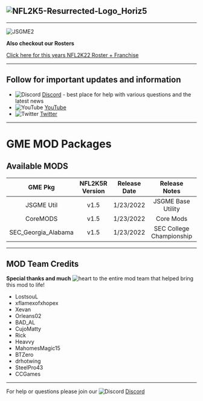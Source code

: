 ## ![NFL2K5-Resurrected-Logo_Horiz5](https://user-images.githubusercontent.com/69597675/125652934-6b21a6c3-e700-4709-8e10-01deb62d37f7.png)
-----
![JSGME2](https://user-images.githubusercontent.com/69597675/150686433-45b93b85-861a-4035-8ea3-6f429a52f736.jpg)

**Also checkout our Rosters**

[Click here for this years NFL2K22 Roster + Franchise](https://github.com/lostsoul63b/NFL2K5-Resurrected/blob/main/PCSX2/notes/NFL2022Ratings.md)

---------
## Follow for important updates and information
* ![Discord](https://user-images.githubusercontent.com/69597675/124640725-d1e88980-de5b-11eb-926d-ec5f55b19a62.png) [Discord](https://discord.gg/sBVXzYb) - best place for help with various questions and the latest news
* ![YouTube](https://user-images.githubusercontent.com/69597675/124641345-9b5f3e80-de5c-11eb-80e3-4dc5fabc4137.png) [YouTube](https://www.youtube.com/lostsoul63b)
* ![Twitter](https://user-images.githubusercontent.com/69597675/124641220-71a61780-de5c-11eb-8bd9-0c8c3ad46949.png) [Twitter](https://twitter.com/blostsou)

---------
# GME MOD Packages

## Available MODS
| GME Pkg | NFL2K5R Version | Release Date | Release Notes | Download | Tutorial |
| :-------------: | :-------------: | :-------------: | :-------------: | :-------------: | :-------------: |
| JSGME Util | v1.5 | 1/23/2022 | JSGME Base Utility | [JSGME.zip](https://www.mediafire.com/file/2ejkgnj5r5nb4hc/JSGME.zip/file) | [How-To]() |
| CoreMODS | v1.5 | 1/23/2022 | Core Mods | [CoreMODS.zip](https://www.mediafire.com/file/z2dtoi37sidk9ky/CoreMODS.zip/file) |  |
| SEC_Georgia_Alabama | v1.5 | 1/23/2022 | SEC College Championship | [SEC_Georgia_Alabama.zip](https://www.mediafire.com/file/0usaf01n50itpnm/SEC_Georgia_Alabama.zip/file)  |  |

---------
## MOD Team Credits
**Special thanks and much** ![heart](https://user-images.githubusercontent.com/69597675/125808838-b20315aa-b53f-41a2-b31a-691d685fb1df.png) to the entire mod team that helped bring this mod to life!
* LostsouL
* xflamexofxhopex
* Xevan
* Orleans02
* BAD_AL
* CujoMatty
* Rick
* Heavvy
* MahomesMagic15
* BTZero
* drhotwing
* SteelPro43
* CCGames

---------
For help or questions please join our ![Discord](https://user-images.githubusercontent.com/69597675/124640725-d1e88980-de5b-11eb-926d-ec5f55b19a62.png) [Discord](https://discord.gg/sBVXzYb)
